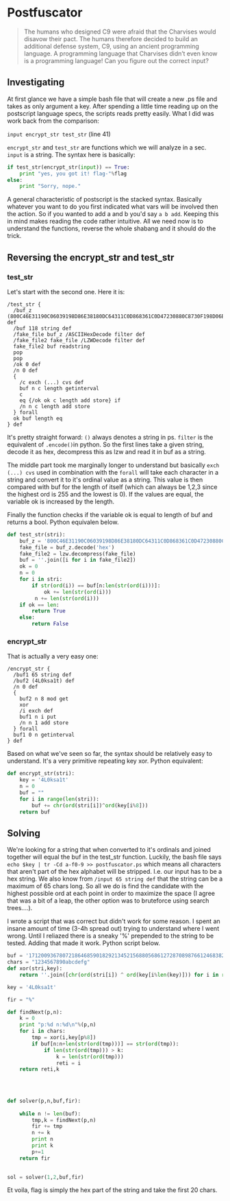 # Postfuscator

> The humans who designed C9 were afraid that the Charvises would disavow their pact.
The humans therefore decided to build an additional defense system, C9, using an ancient programming language. A programming language that Charvises didn’t even know is a programming language!
Can you figure out the correct input?

## Investigating
At first glance we have a simple bash file that will create a new .ps file and takes as only argument a key. After spending a little time reading up on the postscript language specs, the scripts reads pretty easily. What I did was work back from the comparison:

```input encrypt_str test_str``` (line 41)

```encrypt_str``` and ```test_str``` are functions which we will analyze in a sec. ```input``` is a string. The syntax here is basically:

```python
if test_str(encrypt_str(input)) == True:
    print "yes, you got it! flag-"%flag
else:
    print "Sorry, nope."

```

A general characteristic of postscript is the stacked syntax. Basically whatever you want to do you first indicated what vars will be involved then the action. So if you wanted to add a and b you'd say ```a b add```. Keeping this in mind makes reading the code rather intuitive. All we need now is to understand the functions, reverse the whole shabang and it should do the trick.

## Reversing the encrypt_str and test_str

### test_str
Let's start with the second one. Here it is:

```
/test_str {
  /buf_z (800C46E31190C06039198D86E38180DC64311C0D868361C0D47230880C8730F198D06B0F1AC52192188C121C381B8C07039940D86D04898E06638190DC693484C4E092A8B0CA452C9F4961F34958DC6A389A40A691E1A8C643368AC4269010>) def
  /buf 118 string def
  /fake_file buf_z /ASCIIHexDecode filter def
  /fake_file2 fake_file /LZWDecode filter def
  fake_file2 buf readstring
  pop
  pop
  /ok 0 def
  /n 0 def
  {
    /c exch (...) cvs def
    buf n c length getinterval
    c
    eq {/ok ok c length add store} if
    /n n c length add store
  } forall
  ok buf length eq
} def
```

It's pretty straight forward: ```()``` always denotes a string in ps. ```filter``` is the equivalent of ```.encode()```in python. So the first lines take a given string, decode it as hex, decompress this as lzw and read it in buf as a string.

The middle part took me marginally longer to understand but basically ```exch (...) cvs``` used in combination with the ```forall``` will take each character in a string and convert it to it's ordinal value as a string. This value is then compared with buf for the length of itself (which can always be 1,2,3 since the highest ord is 255 and the lowest is 0). If the values are equal, the variable ok is increased by the length.

Finally the function checks if the variable ok is equal to length of buf and returns a bool. Python equivalen below.

```python
def test_str(stri):
    buf_z = '800C46E31190C06039198D86E38180DC64311C0D868361C0D47230880C8730F198D06B0F1AC52192188C121C381B8C07039940D86D04898E06638190DC693484C4E092A8B0CA452C9F4961F34958DC6A389A40A691E1A8C643368AC4269010'
    fake_file = buf_z.decode('hex')
    fake_file2 = lzw.decompress(fake_file)
    buf = ''.join([i for i in fake_file2])
    ok = 0
    n = 0
    for i in stri:
        if str(ord(i)) == buf[n:len(str(ord(i)))]:
            ok += len(str(ord(i)))
         n += len(str(ord(i)))
    if ok == len:
        return True
    else:
        return False

```

### encrypt_str

That is actually a very easy one:

```
/encrypt_str {
  /buf1 65 string def
  /buf2 (4L0ksa1t) def
  /n 0 def
  {
    buf2 n 8 mod get
    xor
    /i exch def
    buf1 n i put
    /n n 1 add store
  } forall
  buf1 0 n getinterval
} def
```

Based on what we've seen so far, the syntax should be relatively easy to understand. It's a very primitive repeating key xor. Python equivalent:

```python
def encrypt_str(stri):
    key = '4L0ksa1t'
    n = 0
    buf = ""
    for i in range(len(stri)):
        buf += chr(ord(stri[i])^ord(key[i%8]))
    return buf
```

## Solving

We're looking for a string that when converted to it's ordinals and joined together will equal the buf in the test_str function. Luckily, the bash file says ```echo $key | tr -Cd a-f0-9 >> postfuscator.ps``` which means all characters that aren't part of the hex alphabet will be stripped. I.e. our input has to be a hex string. We also know from ```/input 65 string def``` that the string can be a maximum of 65 chars long. So all we do is find the candidate with the highest possible ord at each point in order to maximize the space (I agree that was a bit of a leap, the other option was to bruteforce using search trees....). 

I wrote a script that was correct but didn't work for some reason. I spent an insane amount of time (3-4h spread out) trying to understand where I went wrong. Until I reliazed there is a sneaky '%' prepended to the string to be tested. Adding that made it work. Python script below.

```python
buf = '1712009367807218646859018292134521568805686127287089876612468382748236461208592688982686121828975882178245515674851882'
chars = "1234567890abcdefg"
def xor(stri,key):
    return ''.join([chr(ord(stri[i]) ^ ord(key[i%len(key)])) for i in range(len(stri))])

key = '4L0ksa1t'

fir = "%"

def findNext(p,n):
    k = 0
    print "p:%d n:%d\n"%(p,n)
    for i in chars:
        tmp = xor(i,key[p%8])
        if buf[n:n+len(str(ord(tmp)))] == str(ord(tmp)):
            if len(str(ord(tmp))) > k:
                k = len(str(ord(tmp)))
                reti = i
    return reti,k
            
    
            

def solver(p,n,buf,fir):
    
    while n != len(buf):
        tmp,k = findNext(p,n)
        fir += tmp
        n += k
        print n
        print k
        p+=1
    return fir
        

sol = solver(1,2,buf,fir)
```

Et voila, flag is simply the hex part of the string and take the first 20 chars.


